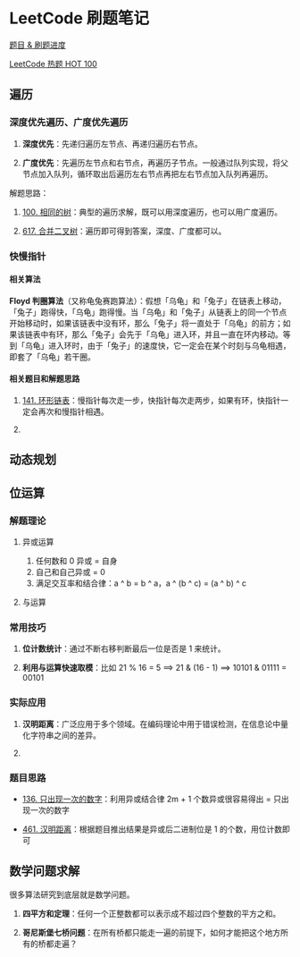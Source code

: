 # LeetCode 刷题笔记

[题目 & 刷题进度](https://leetcode-cn.com/problemset/all/)

[LeetCode 热题 HOT 100](https://leetcode-cn.com/problem-list/2cktkvj/)

## 遍历

### 深度优先遍历、广度优先遍历

1. **深度优先**：先递归遍历左节点、再递归遍历右节点。

1. **广度优先**：先遍历左节点和右节点，再遍历子节点。一般通过队列实现，将父节点加入队列，循环取出后遍历左右节点再把左右节点加入队列再遍历。

解题思路：
1. [100. 相同的树](https://leetcode-cn.com/problems/same-tree/)：典型的遍历求解，既可以用深度遍历，也可以用广度遍历。

1. [617. 合并二叉树](https://leetcode-cn.com/problems/merge-two-binary-trees/)：遍历即可得到答案，深度、广度都可以。

### 快慢指针

#### 相关算法
**Floyd 判圈算法**（又称龟兔赛跑算法）：假想「乌龟」和「兔子」在链表上移动，「兔子」跑得快，「乌龟」跑得慢。当「乌龟」和「兔子」从链表上的同一个节点开始移动时，如果该链表中没有环，那么「兔子」将一直处于「乌龟」的前方；如果该链表中有环，那么「兔子」会先于「乌龟」进入环，并且一直在环内移动。等到「乌龟」进入环时，由于「兔子」的速度快，它一定会在某个时刻与乌龟相遇，即套了「乌龟」若干圈。

#### 相关题目和解题思路
1. [141. 环形链表](https://leetcode-cn.com/problems/linked-list-cycle/)：慢指针每次走一步，快指针每次走两步，如果有环，快指针一定会再次和慢指针相遇。

1.

## 动态规划

## 位运算

### 解题理论

1.  异或运算

    1. 任何数和 0 异或 = 自身
    1. 自己和自己异或 = 0
    1. 满足交互率和结合律：a ^ b = b ^ a，a ^ (b ^ c) = (a ^ b) ^ c

1. 与运算

### 常用技巧
1. **位计数统计**：通过不断右移判断最后一位是否是 1 来统计。

1. **利用与运算快速取模**：比如 21 % 16 = 5 ==> 21 & (16 - 1) ==> 10101 & 01111 = 00101

### 实际应用

1. **汉明距离**：广泛应用于多个领域。在编码理论中用于错误检测，在信息论中量化字符串之间的差异。

1.

### 题目思路

* [136. 只出现一次的数字](https://leetcode-cn.com/problems/single-number/solution/zhi-chu-xian-yi-ci-de-shu-zi-by-leetcode-solution/)：利用异或结合律 2m + 1 个数异或很容易得出 = 只出现一次的数字

* [461. 汉明距离](https://leetcode-cn.com/problems/hamming-distance/solution/yi-ming-ju-chi-by-leetcode-solution-u1w7/)：根据题目推出结果是异或后二进制位是 1 的个数，用位计数即可

## 数学问题求解
很多算法研究到底层就是数学问题。

1. **四平方和定理**：任何一个正整数都可以表示成不超过四个整数的平方之和。

2. **哥尼斯堡七桥问题**：在所有桥都只能走一遍的前提下，如何才能把这个地方所有的桥都走遍？